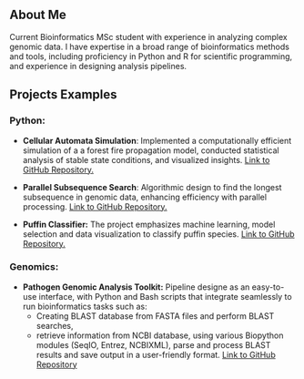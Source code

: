 ## About Me
Current Bioinformatics MSc student with experience in analyzing complex genomic data. I have expertise in a broad range of bioinformatics methods and tools, including proficiency in Python and R for scientific programming, and experience in designing analysis pipelines.


## Projects Examples

### Python:
* **Cellular Automata Simulation**: Implemented a computationally efficient simulation of a a forest fire propagation model, conducted statistical analysis of stable state conditions, and visualized insights. [Link to GitHub Repository.](https://github.com/sapir-mardan/CellularAutomataFireModel)
  
* **Parallel Subsequence Search**: Algorithmic design to find the longest subsequence in genomic data, enhancing efficiency with parallel processing. [Link to GitHub Repository.](https://github.com/sapir-mardan/ParallelSubSearch/tree/main)
  
* **Puffin Classifier:** The project emphasizes machine learning, model selection and data visualization to classify puffin species. [Link to GitHub Repository.](https://github.com/sapir-mardan/PuffinClassifier)

### Genomics:
* **Pathogen Genomic Analysis Toolkit:** Pipeline designe as an easy-to-use interface, with Python and Bash scripts that integrate seamlessly to run bioinformatics tasks such as:
  - Creating BLAST database from FASTA files and perform BLAST searches,
  - retrieve information from NCBI database, using various Biopython modules (SeqIO, Entrez, NCBIXML), parse and process BLAST results and save output in a user-friendly format. [Link to GitHub Repository](https://github.com/sapir-mardan/pathogen-genomic-analysis-toolkit)

